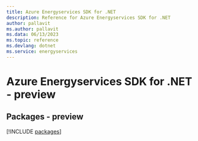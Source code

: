 ```yaml
---
title: Azure Energyservices SDK for .NET
description: Reference for Azure Energyservices SDK for .NET
author: pallavit
ms.author: pallavit
ms.data: 06/13/2023
ms.topic: reference
ms.devlang: dotnet
ms.service: energyservices
---
```

# Azure Energyservices SDK for .NET - preview
## Packages - preview
[!INCLUDE [packages](energyservices-index.md)]